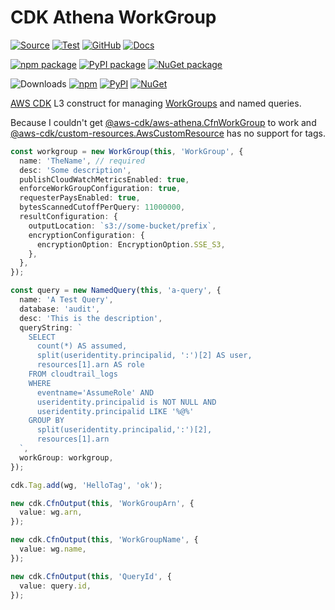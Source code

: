 # CDK Athena WorkGroup

[![Source](https://img.shields.io/badge/Source-GitHub-blue?logo=github)][source]
[![Test](https://github.com/udondan/cdk-athena-workgroup/workflows/Test/badge.svg)](https://github.com/udondan/cdk-athena-workgroup/actions?query=workflow%3ATest)
[![GitHub](https://img.shields.io/github/license/udondan/cdk-athena-workgroup)][license]
[![Docs](https://img.shields.io/badge/awscdk.io-cdk--athena--workgroup-orange)][docs]

[![npm package](https://img.shields.io/npm/v/cdk-athena-workgroup?color=brightgreen)][npm]
[![PyPI package](https://img.shields.io/pypi/v/cdk-athena-workgroup?color=brightgreen)][PyPI]
[![NuGet package](https://img.shields.io/nuget/v/CDK.Athena.WorkGroup?color=brightgreen)][NuGet]

![Downloads](https://img.shields.io/badge/-DOWNLOADS:-brightgreen?color=gray)
[![npm](https://img.shields.io/npm/dt/cdk-athena-workgroup?label=npm&color=blueviolet)][npm]
[![PyPI](https://img.shields.io/pypi/dm/cdk-athena-workgroup?label=pypi&color=blueviolet)][PyPI]
[![NuGet](https://img.shields.io/nuget/dt/CDK.Athena.WorkGroup?label=nuget&color=blueviolet)][NuGet]

[AWS CDK] L3 construct for managing [WorkGroups] and named queries.

Because I couldn't get [@aws-cdk/aws-athena.CfnWorkGroup](https://docs.aws.amazon.com/cdk/api/latest/docs/@aws-cdk_aws-athena.CfnWorkGroup.html) to work and [@aws-cdk/custom-resources.AwsCustomResource](https://docs.aws.amazon.com/cdk/api/latest/docs/@aws-cdk_custom-resources.AwsCustomResource.html) has no support for tags.

```typescript
const workgroup = new WorkGroup(this, 'WorkGroup', {
  name: 'TheName', // required
  desc: 'Some description',
  publishCloudWatchMetricsEnabled: true,
  enforceWorkGroupConfiguration: true,
  requesterPaysEnabled: true,
  bytesScannedCutoffPerQuery: 11000000,
  resultConfiguration: {
    outputLocation: `s3://some-bucket/prefix`,
    encryptionConfiguration: {
      encryptionOption: EncryptionOption.SSE_S3,
    },
  },
});

const query = new NamedQuery(this, 'a-query', {
  name: 'A Test Query',
  database: 'audit',
  desc: 'This is the description',
  queryString: `
    SELECT
      count(*) AS assumed,
      split(useridentity.principalid, ':')[2] AS user,
      resources[1].arn AS role
    FROM cloudtrail_logs
    WHERE
      eventname='AssumeRole' AND
      useridentity.principalid is NOT NULL AND
      useridentity.principalid LIKE '%@%'
    GROUP BY
      split(useridentity.principalid,':')[2],
      resources[1].arn
  `,
  workGroup: workgroup,
});

cdk.Tag.add(wg, 'HelloTag', 'ok');

new cdk.CfnOutput(this, 'WorkGroupArn', {
  value: wg.arn,
});

new cdk.CfnOutput(this, 'WorkGroupName', {
  value: wg.name,
});

new cdk.CfnOutput(this, 'QueryId', {
  value: query.id,
});
```

   [AWS CDK]: https://aws.amazon.com/cdk/
   [custom CloudFormation resource]: https://docs.aws.amazon.com/AWSCloudFormation/latest/UserGuide/template-custom-resources.html
   [WorkGroups]: https://docs.aws.amazon.com/athena/latest/ug/manage-queries-control-costs-with-workgroups.html
   [npm]: https://www.npmjs.com/package/cdk-athena-workgroup
   [PyPI]: https://pypi.org/project/cdk-athena-workgroup/
   [NuGet]: https://www.nuget.org/packages/CDK.Athena.WorkGroup/
   [docs]: https://awscdk.io/packages/cdk-athena-workgroup@1.0.0
   [source]: https://github.com/udondan/cdk-athena-workgroup
   [license]: https://github.com/udondan/cdk-athena-workgroup/blob/master/LICENSE
